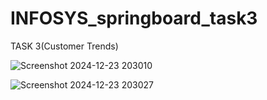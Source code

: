 # INFOSYS_springboard_task3

TASK 3(Customer Trends)

![Screenshot 2024-12-23 203010](https://github.com/user-attachments/assets/91dc1ab3-00f8-4844-82bc-2148e4f45644)

![Screenshot 2024-12-23 203027](https://github.com/user-attachments/assets/1100a00a-cc1e-42dc-bf51-e62e57e0da98)
